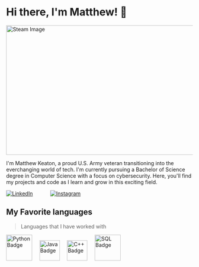 # Hi there, I'm Matthew! 👋

<img src="https://steamuserimages-a.akamaihd.net/ugc/929296966656994174/4FB27DE025C123ACF90706D096FAD126F703B34C/?imw=5000&imh=5000&ima=fit&impolicy=Letterbox&imcolor=%23000000&letterbox=false" alt="Steam Image" width="1050" height="350">

I'm Matthew Keaton, a proud U.S. Army veteran transitioning into the everchanging world of tech. I'm currently pursuing a Bachelor of Science degree in Computer Science with a focus on cybersecurity. Here, you'll find my projects and code as I learn and grow in this exciting field. 

[![LinkedIn](https://img.shields.io/badge/LinkedIn-0077B5?style=for-the-badge&logo=linkedin&logoColor=white)](https://www.linkedin.com/in/matthew-keaton-132810)&nbsp;&nbsp;&nbsp;&nbsp;&nbsp;&nbsp;&nbsp;&nbsp;&nbsp;&nbsp;&nbsp;&nbsp;[![Instagram](https://img.shields.io/badge/Instagram-E4405F?style=for-the-badge&logo=instagram&logoColor=white)](https://www.instagram.com/keaton_matt/)&nbsp;&nbsp;&nbsp;&nbsp;&nbsp;&nbsp;&nbsp;&nbsp;&nbsp;&nbsp;&nbsp;&nbsp;

## My Favorite languages

> Languages that I have worked with

<p>
<a href="#"><img src="https://img.shields.io/badge/Python-3776AB?logo=python&logoColor=fff" alt="Python Badge" width="70"></a>&nbsp;&nbsp;&nbsp;&nbsp;
<a href="#"><img src="https://img.shields.io/badge/Java-%23ED8B00.svg?logo=openjdk&logoColor=white" alt="Java Badge" width="55"></a>&nbsp;&nbsp;&nbsp;&nbsp;
<a href="#"><img src="https://img.shields.io/badge/C++-%2300599C.svg?logo=c%2B%2B&logoColor=white" alt="C++ Badge" width="55"></a>&nbsp;&nbsp;&nbsp;&nbsp;
<a href="#"><img src="https://img.shields.io/badge/MySQL-005C84?style=for-the-badge&logo=mysql&logoColor=white" alt="SQL Badge" width="70"></a>
</p>


<!---
mkeaton08/mkeaton08 is a ✨ special ✨ repository because its `README.md` (this file) appears on your GitHub profile.
You can click the Preview link to take a look at your changes.
--->
